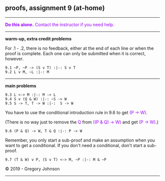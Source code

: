 ## proofs, assignment 9 (at-home)

---

<font color="#9900FF">**Do this alone.** Contact the instructor if you need help.</font>

---

**warm-up, extra credit problems**

For .1 - .2, there is no feedback, either at the end of each line or when the proof is complete. Each one can only be submitted when it is correct, however. 

~~~{.ProofChecker .JohnsonSL options="fonts tabindent render resize" guides="fitch" feedback="none" points="1" late-credit="1"}
9.1 ~P, ~P -> (S v T) :|-: S v T
9.2 L v M, ~L :|-: M 
~~~

---

**main problems**

~~~{.ProofChecker .JohnsonSL options="fonts tabindent render resize" guides="fitch" points="20" late-credit="16"}
9.3 L <-> M :|-: M -> L
9.4 S v (Q & W) :|-: ~S -> W
9.5 S -> T, T -> W :|-:  S -> W
~~~

You have to use the conditional introduction rule in 9.6 to get <font color="#9900FF">(P &rarr; W)</font>. 

(There is no way just to remove the <font color="#9900FF">Q</font> from <font color="#9900FF">((P & Q) &rarr; W)</font> and get <font color="#9900FF">(P &rarr; W)</font>.)

~~~{.ProofChecker .JohnsonSL options="fonts tabindent render resize" guides="fitch" points="20" late-credit="16"}
9.6 (P & Q) -> W, T & Q :|-: P -> W
~~~

Remember, you only start a sub-proof and make an assumption when you want to get a conditional. If you don't need a conditional, don't start a sub-proof.

~~~{.ProofChecker .JohnsonSL options="fonts tabindent render resize" guides="fitch" points="20" late-credit="16"}
9.7 (T & W) v P, (S v T) <-> M, ~P :|-: M & ~P
~~~

<p>&copy; 2019 - <script>document.write(new Date().getFullYear())</script> Gregory Johnson</p>

---